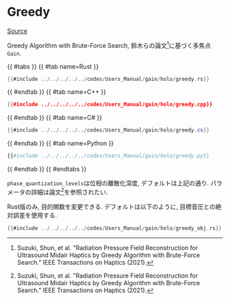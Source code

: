 # Greedy
[Source](https://github.com/shinolab/autd3-rs/blob/v35.0.1/autd3-gain-holo/src/combinatorial/greedy.rs)

Greedy Algorithm with Brute-Force Search, 鈴木らの論文[^suzuki2021]に基づく多焦点`Gain`.


{{ #tabs }}
{{ #tab name=Rust }}
```rust
{{#include ../../../../../codes/Users_Manual/gain/holo/greedy.rs}}
```
{{ #endtab }}
{{ #tab name=C++ }}
```cpp
{{#include ../../../../../codes/Users_Manual/gain/holo/greedy.cpp}}
```
{{ #endtab }}
{{ #tab name=C# }}
```cs
{{#include ../../../../../codes/Users_Manual/gain/holo/greedy.cs}}
```
{{ #endtab }}
{{ #tab name=Python }}
```python
{{#include ../../../../../codes/Users_Manual/gain/holo/greedy.py}}
```
{{ #endtab }}
{{ #endtabs }}

`phase_quantization_levels`は位相の離散化深度, デフォルトは上記の通り.
パラメータの詳細は論文[^suzuki2021]を参照されたい.

Rust版のみ, 目的関数を変更できる.
デフォルトは以下のように, 目標音圧との絶対誤差を使用する.

```rust
{{#include ../../../../../codes/Users_Manual/gain/holo/greedy_obj.rs}}
```

[^suzuki2021]: Suzuki, Shun, et al. "Radiation Pressure Field Reconstruction for Ultrasound Midair Haptics by Greedy Algorithm with Brute-Force Search." IEEE Transactions on Haptics (2021).
